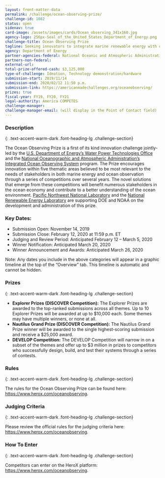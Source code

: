 ```yaml
---
layout: front-matter-data
permalink: /challenge/ocean-observing-prize/
challenge-id: 1082
status: open
sidenav: true
card-image: /assets/images/cards/Ocean_observing_341x160.jpg
agency-logo: 256px-Seal_of_the_United_States_Department_of_Energy.png
challenge-title: Ocean Observing Prize
tagline: Seeking innovators to integrate marine renewable energy with ocean observation platforms, ultimately revolutionizing our capability to collect oceanographic data.
agency: Department of Energy
partner-agencies-federal: National Oceanic and Atmospheric Administration
partners-non-federal:
external-url: 
total-prize-offered-cash: $3,125,000
type-of-challenge: Ideation, Technology demonstration/hardware
submission-start: 2019/11/14
submission-end: 2020/02/12 11:50 p.m.
submission-link: https://americanmadechallenges.org/oceanobserving/
prizes: true
fiscal-year: FY19, FY20, FY21
legal-authority: America COMPETES
challenge-manager:
challenge-manager-email: (will display in the Point of Contact field)
---
```




<!-- Description start -->
### Description
{: .text-accent-warm-dark .font-heading-lg .challenge-section}

<p>The Ocean Observing Prize is a first of its kind innovation challenge jointly-led by the <a href="https://www.energy.gov/eere/water/water-power-technologies-office" target="_blank" rel="noopener">U.S. Department of Energy’s Water Power Technologies Office</a> and the <a href="https://ioos.noaa.gov/" target="_blank" rel="noopener">National Oceanographic and Atmospheric Administration’s Integrated Ocean Observing System</a> program. The Prize encourages innovation within five thematic areas believed to be most relevant to the needs of stakeholders in both marine energy and ocean observation through a series of competitions over several years. The novel solutions that emerge from these competitions will benefit numerous stakeholders in the ocean economy and contribute to a better understanding of the ocean environment. <a href="https://www.pnnl.gov/" target="_blank" rel="noopener">Pacific Northwest National Laboratory</a> and the <a href="https://www.nrel.gov/" target="_blank" rel="noopener">National Renewable Energy Laboratory</a> are supporting DOE and NOAA on the development and administration of this prize.</p>
<h3>Key Dates:</h3> 
<ul>
<li>Submission Open: November 14, 2019</li>
<li>Submission Close: February 12, 2020 at 11:59 p.m. ET</li>
<li>Judging and Review Period: Anticipated February 12 – March 5, 2020</li> 
<li>Winner Notification: Anticipated March 20, 2020</li>
<li>Winner Announcement and Awards: Anticipated March 26, 2020</li>
</ul>
<p>Note: Any dates you include in the above categories will appear in a graphic timeline at the top of the “Overview” tab. This timeline is automatic and cannot be hidden.</p>

<!-- Prizes start -->
### Prizes
{: .text-accent-warm-dark .font-heading-lg .challenge-section}

<ul>
<li><strong>Explorer Prizes (DISCOVER Competition):</strong> The Explorer Prizes are awarded to the top-ranked submissions across all themes. Up to 10 Explorer Prizes will be awarded at up to $10,000 each. Some themes may have multiple winners, or none at all.</li>
<li><strong>Nautilus Grand Prize (DISCOVER Competition):</strong> The Nautilus Grand Prize winner will be awarded to the single highest-scoring submission and receive a $25,000 award.</li>
<li><strong>DEVELOP Competition:</strong> The DEVELOP Competition will narrow in on a subset of the themes and offer up to $3 million in prizes to competitors who successfully design, build, and test their systems through a series of contests.</li>
</ul>

<!-- Rules start -->
### Rules 
{: .text-accent-warm-dark .font-heading-lg .challenge-section}

<p>The rules for the Ocean Observing Prize can be found here: <a href="https://www.herox.com/oceanobserving" target="_blank" rel="noopener">https://www.herox.com/oceanobserving</a>.</p>

<!-- Judging start -->
### Judging Criteria
{: .text-accent-warm-dark .font-heading-lg .challenge-section}

<p>Please review the official rules for the judging criteria here: <a href="https://www.herox.com/oceanobserving" target="_blank" rel="noopener">https://www.herox.com/oceanobserving</a>.</p>

<!--  How To Enter start -->
### How To Enter
{: .text-accent-warm-dark .font-heading-lg .challenge-section}

<p>Competitors can enter on the HeroX platform: <a href="https://www.herox.com/oceanobserving" target="_blank" rel="noopener">https://www.herox.com/oceanobserving</a>.</p>
